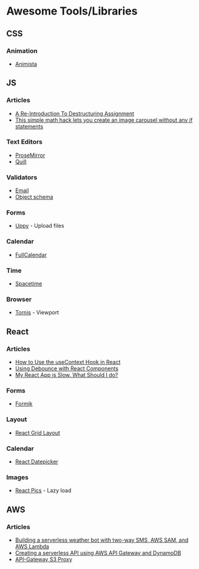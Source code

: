 # Awesome Tools/Libraries

## CSS

### Animation 

- [Animista](https://animista.net)

## JS

### Articles

- [A Re-Introduction To Destructuring Assignment](https://www.smashingmagazine.com/2019/09/reintroduction-destructuring-assignment/)
- [This simple math hack lets you create an image carousel without any if statements](https://dev.to/ranewallin/this-simple-math-hack-lets-you-create-an-image-carousel-without-any-if-statements-5chj)

### Text Editors

- [ProseMirror](http://prosemirror.net)
- [Quill](https://quilljs.com)

### Validators

- [Email](https://github.com/manishsaraan/email-validator)
- [Object schema](https://github.com/jquense/yup)

### Forms

- [Uppy](https://uppy.io) - Upload files

### Calendar
- [FullCalendar](https://fullcalendar.io)

### Time
- [Spacetime](https://github.com/spencermountain/spacetime)

### Browser

- [Tornis](https://github.com/robb0wen/tornis) - Viewport

## React

### Articles

- [How to Use the useContext Hook in React](https://upmostly.com/tutorials/how-to-use-the-usecontext-hook-in-react)
- [Using Debounce with React Components](https://medium.com/@gabrielmickey28/using-debounce-with-react-components-f988c28f52c1)
- [My React App is Slow. What Should I do?](https://medium.com/in-the-weeds/my-react-app-is-slow-what-should-i-do-e1fd020e69ec)

### Forms

- [Formik](https://github.com/jaredpalmer/formik)

### Layout

- [React Grid Layout](https://github.com/STRML/react-grid-layout)

### Calendar

- [React Datepicker](https://reactdatepicker.com)

### Images

- [React Pics](https://github.com/medipass/react-pics) - Lazy load

## AWS

### Articles

- [Building a serverless weather bot with two-way SMS, AWS SAM, and AWS Lambda](https://aws.amazon.com/blogs/compute/building-a-serverless-weather-bot-with-two-way-sms-aws-sam-and-aws-lambda/)
- [Creating a serverless API using AWS API Gateway and DynamoDB](https://sanderknape.com/2017/10/creating-a-serverless-api-using-aws-api-gateway-and-dynamodb/)
- [API-Gateway S3 Proxy](https://medium.com/@JCDubs/api-gateway-s3-proxy-a72e398b4d03)
